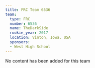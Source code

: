 ```yaml
---
title: FRC Team 6536
team:
  type: FRC
  number: 6536
  name: TheDarkSide
  rookie_year: 2017
  location: Vinton, Iowa, USA
  sponsors:
  - West High School
---
```


No content has been added for this team